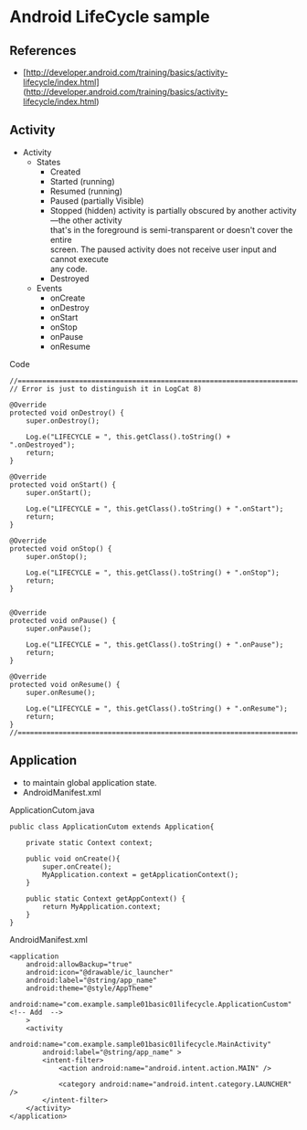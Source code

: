 # Android LifeCycle sample

## References

*	[http://developer.android.com/training/basics/activity-lifecycle/index.html]
(http://developer.android.com/training/basics/activity-lifecycle/index.html)


## Activity 

*	Activity
	*	States
		*	Created
		*	Started (running)
		*	Resumed	(running)
		*	Paused (partially Visible)
		*	Stopped (hidden)
			activity is partially obscured by another activity—the other activity 		
			that's in the foreground is semi-transparent or doesn't cover the entire 	
			screen. The paused activity does not receive user input and cannot execute 	
			any code.	
		*	Destroyed	
	*	Events
		*	onCreate 		
		*	onDestroy
		*	onStart 		
		*	onStop 		
		*	onPause 
		*	onResume 		


Code


	//=================================================================================
	// Error is just to distinguish it in LogCat 8)

    @Override
    protected void onDestroy() {
        super.onDestroy();
        
        Log.e("LIFECYCLE = ", this.getClass().toString() + ".onDestroyed");
        return;
    }
    
    @Override
    protected void onStart() {
        super.onStart();
        
        Log.e("LIFECYCLE = ", this.getClass().toString() + ".onStart");
        return;
    }
    
    @Override
    protected void onStop() {
        super.onStop();
        
        Log.e("LIFECYCLE = ", this.getClass().toString() + ".onStop");
        return;
    }

    
    @Override
    protected void onPause() {
        super.onPause();
        
        Log.e("LIFECYCLE = ", this.getClass().toString() + ".onPause");
        return;
    }
    
    @Override
    protected void onResume() {
        super.onResume();
        
        Log.e("LIFECYCLE = ", this.getClass().toString() + ".onResume");
        return;
    }
	//=================================================================================


## Application

*	to maintain global application state.
*	AndroidManifest.xml <application/>

ApplicationCutom.java

	public class ApplicationCutom extends Application{

	    private static Context context;

	    public void onCreate(){
	        super.onCreate();
	        MyApplication.context = getApplicationContext();
	    }

	    public static Context getAppContext() {
	        return MyApplication.context;
	    }
	}


AndroidManifest.xml


    <application
        android:allowBackup="true"
        android:icon="@drawable/ic_launcher"
        android:label="@string/app_name"
        android:theme="@style/AppTheme" 
        android:name="com.example.sample01basic01lifecycle.ApplicationCustom" <!-- Add  -->
        >
        <activity
            android:name="com.example.sample01basic01lifecycle.MainActivity"
            android:label="@string/app_name" >
            <intent-filter>
                <action android:name="android.intent.action.MAIN" />

                <category android:name="android.intent.category.LAUNCHER" />
            </intent-filter>
        </activity>
    </application>

